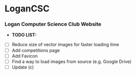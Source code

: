 # LoganCSC
### Logan Computer Science Club Website

- **TODO LIST:**
- [ ] Reduce size of vector images for faster loading time
- [ ] Add competitions page
- [ ] Add Favicon
- [ ] Find a way to load images from source (e.g. Google Drive)
- [ ] Update (c) 
